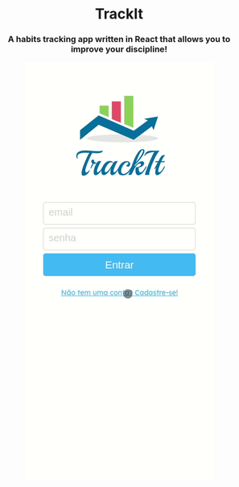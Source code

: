 <h1 align="center">TrackIt</h1>

<h3 align="center">A habits tracking app written in React that allows you to improve your discipline!</h3>

<p align="center">
  <img src="./src/assets/TrackIt.gif">
</p>


